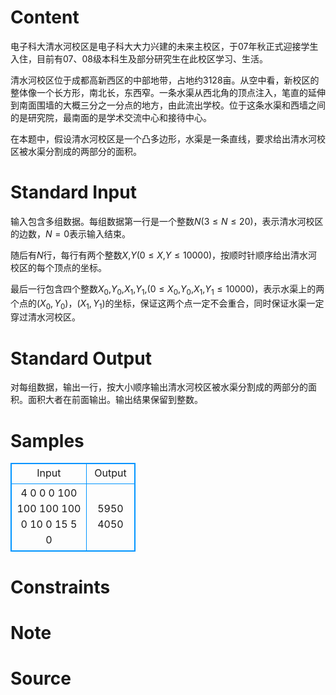 
# Content

电子科大清水河校区是电子科大大力兴建的未来主校区，于07年秋正式迎接学生入住，目前有07、08级本科生及部分研究生在此校区学习、生活。

清水河校区位于成都高新西区的中部地带，占地约$3128$亩。从空中看，新校区的整体像一个长方形，南北长，东西窄。一条水渠从西北角的顶点注入，笔直的延伸到南面围墙的大概三分之一分点的地方，由此流出学校。位于这条水渠和西墙之间的是研究院，最南面的是学术交流中心和接待中心。

在本题中，假设清水河校区是一个凸多边形，水渠是一条直线，要求给出清水河校区被水渠分割成的两部分的面积。

# Standard Input

输入包含多组数据。每组数据第一行是一个整数$N$($3\leq N\leq 20$)，表示清水河校区的边数，$N=0$表示输入结束。

随后有$N$行，每行有两个整数$X$,$Y$($0\leq X$,$Y\leq 10000$)，按顺时针顺序给出清水河校区的每个顶点的坐标。

最后一行包含四个整数$X_0$,$Y_0$,$X_1$,$Y_1$,($0\leq X_0$,$Y_0$,$X_1$,$Y_1\leq 10000$)，表示水渠上的两个点的$(X_0,Y_0)$，$(X_1,Y_1)$的坐标，保证这两个点一定不会重合，同时保证水渠一定穿过清水河校区。

# Standard Output

对每组数据，输出一行，按大小顺序输出清水河校区被水渠分割成的两部分的面积。面积大者在前面输出。输出结果保留到整数。

# Samples

<style>
        table,table tr th, table tr td { border:1px solid #0094ff; }
        table { width: 200px; min-height: 25px; line-height: 25px; text-align: center; border-collapse: collapse;}   
    </style>
<table>
	<tr>
		<td>Input</td>
		<td>Output</td>
	</tr>
<tr><td>4
0 0
0 100
100 100
100 0
10 0 15 5
0</td><td>5950 4050</td></tr></table>


# Constraints



# Note



# Source


